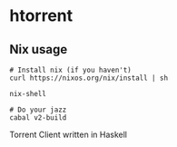 # htorrent

## Nix usage
```
# Install nix (if you haven't)
curl https://nixos.org/nix/install | sh

nix-shell

# Do your jazz
cabal v2-build
```

Torrent Client written in Haskell
